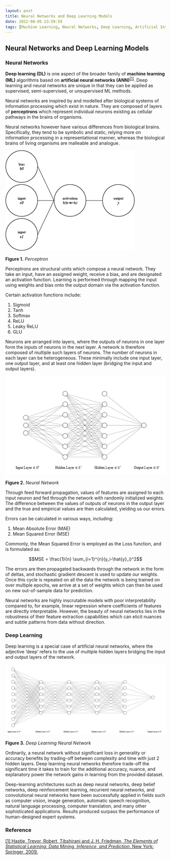 ```yaml
---
layout: post
title: Neural Networks and Deep Learning Models
date: 2022-08-05 23:59:59
tags: [Machine Learning, Neural Networks, Deep Learning, Artificial Intelligence]
---
```

## Neural Networks and Deep Learning Models

### Neural Networks

**Deep learning (DL)** is one aspect of the broader family of  **machine learning (ML)** algorithms based on **artificial neural networks (ANN)**<sup>[[1]](https://www.amazon.com/Elements-Statistical-Learning-Prediction-Statistics/dp/0387848576)</sup>. Deep learning and neural networks are unique in that they can be applied as supervised, semi-supervised, or unsupervised ML methods.

Neural networks are inspired by and modelled after biological systems of information processing which exist in nature. They are composed of layers of **perceptrons** which represent individual neurons existing as cellular pathways in the brains of organisms.

Neural networks however have various differences from biological brains. Specifically, they tend to be symbolic and static, relying more on information processing in a representational manner, whereas the biological brains of living organisms are malleable and analogue.

![Perceptron](/docs/assets/images/perceptron.png)

**Figure 1.** *Perceptron*

Perceptrons are structural units which compose a neural network. They take an input, have an assigned weight, receive a bias, and are designated an activation function. Learning is performed through mapping the input using weights and bias onto the output domain via the activation function.

Certain activation functions include:
1. Sigmoid
2. Tanh
3. Softmax
4. ReLU
5. Leaky ReLU
6. GLU

Neurons are arranged into layers, where the outputs of neurons in one layer form the inputs of neurons in the next layer. A network is therefore composed of multiple such layers of neurons. The number of neurons in each layer can be heterogeneous. These minimally include one input layer, one output layer, and at least one hidden layer (bridging the input and output layers).

![Neural Network](/docs/assets/images/nn.png)

**Figure 2.** *Neural Network*

Through feed forward propagation, values of features are assigned to each input neuron and fed through the network with randomly initialized weights. The difference between the values of outputs of neurons in the output layer and the true and empirical values are then calculated, yielding us our errors.

Errors can be calculated in various ways, including:
1. Mean Absolute Error (MAE)
2. Mean Squared Error (MSE)

Commonly, the Mean Squared Error is employed as the Loss function, and is formulated as:

$$MSE = \frac{1}{n} \sum_{i=1}^{n}(y_i-\hat{y}_i)^2$$

The errors are then propagated backwards through the network in the form of deltas, and stochastic gradient descent is used to update our weights. Once this cycle is repeated on all the data the network is being trained on over multiple epochs, we arrive at a set of weights which can then be used on new out-of-sample data for prediction.

Neural networks are highly inscrutable models with poor interpretability compared to, for example, linear regression where coefficients of features are directly interpretable. However, the beauty of neural networks lies in the robustness of their feature extraction capabilities which can elicit nuances and subtle patterns from data without direction.

### Deep Learning

Deep learning is a special case of artificial neural networks, where the adjective ‘deep’ refers to the use of multiple hidden layers bridging the input and output layers of the network.

![Deep Learning Neural Network](/docs/assets/images/dl.png)

**Figure 3.** *Deep Learning Neural Network*

Ordinarily, a neural network without significant loss in generality or accuracy benefits by trading-off between complexity and time with just 2 hidden layers. Deep learning neural networks therefore trade-off the significant time it takes to train for the additional accuracy, nuance, and explanatory power the network gains in learning from the provided dataset.

Deep-learning architectures such as deep neural networks, deep belief networks, deep reinforcement learning, recurrent neural networks, and convolutional neural networks have been successfully applied in fields such as computer vision, image generation, automatic speech recognition, natural language processing, computer translation, and many other sophisticated applications. Results produced surpass the performance of human-designed expert systems.

### Reference

[[1] Hastie, Trevor, Robert, Tibshirani and J. H. Friedman, *The Elements of Statistical Learning: Data Mining, Inference, and Prediction*. New York: Springer, 2009.](https://www.amazon.com/Elements-Statistical-Learning-Prediction-Statistics/dp/0387848576)
